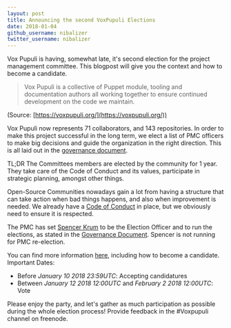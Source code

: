 ```yaml
---
layout: post
title: Announcing the second VoxPupuli Elections
date: 2018-01-04
github_username: nibalizer
twitter_username: nibalizer
---
```


Vox Pupuli is having, somewhat late, it's second election for the project management committee. This blogpost will give you the context and how to become a candidate.

> Vox Pupuli is a collective of Puppet module, tooling and documentation authors
> all working together to ensure continued development on the code we maintain.

(Source: [https://voxpupuli.org/](https://voxpupuli.org/))

Vox Pupuli now represents 71 collaborators, and 143 repositories. In order to make this project successful in the long term, we elect a list of PMC officers to make big decisions and guide the organization in the right direction. This is all laid out in the [governance document][g].

TL;DR The Committees members are elected by the community for 1 year. They take care of the Code of Conduct and its values, participate in strategic planning, amongst other things.

Open-Source Communities nowadays gain a lot from having a structure that can take action when bad things happens, and also when improvement is needed. We already have a [Code of Conduct][coc] in place, but we obviously need to ensure it is respected.


The PMC has set [Spencer Krum][sk] to be the Election Officer and to run the elections, as stated in the [Governance Document][gd]. Spencer is not running for PMC re-election.

You can find more information [here][e], including how to become a candidate.
Important Dates:

* Before *January 10 2018 23:59UTC*: Accepting candidatures
* Between *January 12 2018 12:00UTC* and *February 2 2018 12:00UTC*: Vote

Please enjoy the party, and let's gather as much participation as possible
during the whole election process! Provide feedback in the #Voxpupuli channel on freenode.

[e]:https://github.com/voxpupuli/plumbing/blob/master/share/elections/2018-01.md
[sk]:https://github.com/nibalizer/
[daenney]:https://github.com/daenney
[me]:https://github.com/roidelapluie
[d]:https://github.com/voxpupuli/plumbing/pull/45
[gd]:https://github.com/voxpupuli/plumbing/blob/master/share/governance.md
[coc]:https://voxpupuli.org/coc/
[g]:https://github.com/voxpupuli/plumbing/blob/master/share/governance.md
